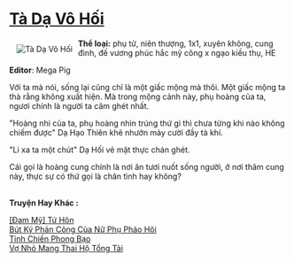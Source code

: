 <a href="https://utruyen.com/ta-da-vo-hoi/22296/" title="Tà Dạ Vô Hối"><h1>Tà Dạ Vô Hối</h1></a><div style="display:table"><img align="right" style="float: left; padding: 10px;" src="https://utruyen.com/images/story/200x260/ta-da-vo-hoi.jpg" alt="Tà Dạ Vô Hối"><b>Thể loại:</b> phụ tử, niên thượng, 1x1, xuyên không, cung đình, đế vương phúc hắc mỹ công x ngạo kiều thụ, HE<p></p><b>Editor</b>: Mega Pig<p></p>Với ta mà nói, sống lại cũng chỉ là một giấc mộng mà thôi. Một giấc mộng ta thà rằng không xuất hiện. Mà trong mộng cảnh này, phụ hoàng của ta, ngươi chính là người ta căm ghét nhất.<p></p>"Hoàng nhi của ta, phụ hoàng nhìn trúng thứ gì thì chưa từng khi nào không chiếm được" Dạ Hạo Thiên khẽ nhướn mày cười đầy tà khí.<p></p>"Li xa ta một chút" Dạ Hối vẻ mặt thực chán ghét.<p></p>Cái gọi là hoàng cung chính là nơi ăn tươi nuốt sống người, ở nơi thâm cung này, thực sự có thứ gọi là chân tình hay không?</div><p><br><b>Truyện Hay Khác :</b></p><a href="https://utruyen.com/dam-my-tu-hon/22269/" alt="[Đam Mỹ] Tứ Hôn">[Đam Mỹ] Tứ Hôn</a><br/><a href="https://www.pinterest.com/pin/748230925577961073" alt="Bút Ký Phản Công Của Nữ Phụ Pháo Hôi">Bút Ký Phản Công Của Nữ Phụ Pháo Hôi</a><br/><a href="https://github.com/quanluxury/truyenhot/tree/master/truyenhay/9489/" alt="Tinh Chiến Phong Bạo">Tinh Chiến Phong Bạo</a><br/><a href="https://truyenngontinhay.wordpress.com/2019/10/03/vo-nho-mang-thai-ho-tong-tai/" alt="Vợ Nhỏ Mang Thai Hộ Tổng Tài">Vợ Nhỏ Mang Thai Hộ Tổng Tài</a><br/>